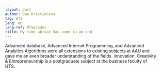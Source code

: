 ```yaml
---
layout: post
author: Dan Kristiansen
tag: UTS
lang: en
lang-ref: UTSgrades
title: My time abroad has come to an end
---
```



Advanced database, Advanced Internet Programming, and Advanced Analytics Algorithms were all extensions to existing subjects at AAU and gave me an even broader understanding of the fields. 
Innovation, Creativity & Entrepreneurship is a postgraduate subject at the business faculty of UTS. 
